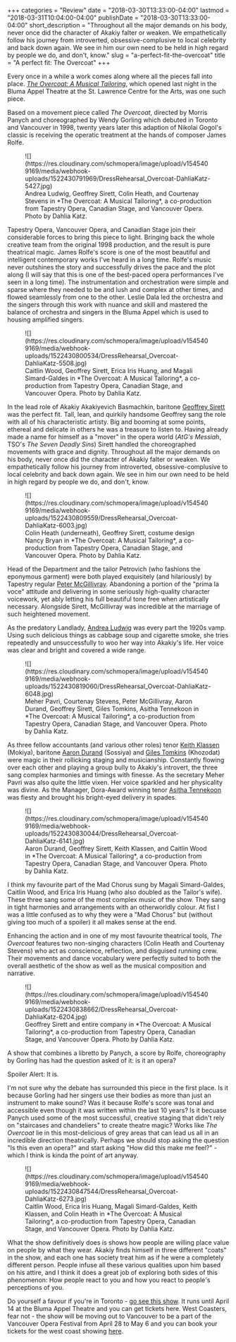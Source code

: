 +++
categories = "Review"
date = "2018-03-30T13:33:00-04:00"
lastmod = "2018-03-31T10:04:00-04:00"
publishDate = "2018-03-30T13:33:00-04:00"
short_description = "Throughout all the major demands on his body, never once did the character of Akakiy falter or weaken. We empathetically follow his journey from introverted, obsessive-complusive to local celebrity and back down again. We see in him our own need to be held in high regard by people we do, and don&#039;t, know."
slug = "a-perfect-fit-the-overcoat"
title = "A perfect fit: The Overcoat"
+++

Every once in a while a work comes along where all the pieces fall into place. [*The Overcoat: A Musical Tailoring*](https://www.canadianstage.com/online/overcoat), which opened last night in the Bluma Appel Theatre at the St. Lawrence Centre for the Arts, was one such piece. 

Based on a movement piece called *The Overcoat*, directed by Morris Panych and choreographed by Wendy Gorling which debuted in Toronto and Vancouver in 1998, twenty years later this adaption of Nikolai Gogol's classic is receiving the operatic treatment at the hands of composer James Rolfe. 

<figure data-type="image">
![](https://res.cloudinary.com/schmopera/image/upload/v1545409169/media/webhook-uploads/1522430791969/DressRehearsal_Overcoat-DahliaKatz-5427.jpg)
<figcaption>Andrea Ludwig, Geoffrey Sirett, Colin Heath, and Courtenay Stevens in *The Overcoat: A Musical Tailoring*, a co-production from Tapestry Opera, Canadian Stage, and Vancouver Opera. Photo by Dahlia Katz.</figcaption>
</figure>

Tapestry Opera, Vancouver Opera, and Canadian Stage join their considerable forces to bring this piece to light. Bringing back the whole creative team from the original 1998 production, and the result is pure theatrical magic. James Rolfe's score is one of the most beautiful and intelligent contemporary works I've heard in a long time. Rolfe's music never outshines the story and successfully drives the pace and the plot along (I will say that this is one of the best-paced opera performances I've seen in a long time). The instrumentation and orchestration were simple and sparse where they needed to be and lush and complex at other times, and flowed seamlessly from one to the other. Leslie Dala led the orchestra and the singers through this work with nuance and skill and mastered the balance of orchestra and singers in the Bluma Appel which is used to housing amplified singers. 

<figure data-type="image">
![](https://res.cloudinary.com/schmopera/image/upload/v1545409169/media/webhook-uploads/1522430800534/DressRehearsal_Overcoat-DahliaKatz-5508.jpg)
<figcaption>Caitlin Wood, Geoffrey Sirett, Erica Iris Huang, and Magali Simard-Galdes in *The Overcoat: A Musical Tailoring*, a co-production from Tapestry Opera, Canadian Stage, and Vancouver Opera. Photo by Dahlia Katz.</figcaption>
</figure>

In the lead role of Akakiy Akakiyevich Basmachkin, baritone [Geoffrey Sirett](/scene/people/geoffrey-sirett/) was the perfect fit. Tall, lean, and quirkily handsome Geoffrey sang the role with all of his characteristic artisty. Big and booming at some points, ethereal and delicate in others he was a treasure to listen to. Having already made a name for himself as a "mover" in the opera world (*AtG's Messiah*, TSO's *The Seven Deadly Sins*) Sirett handled the choreographed movements with grace and dignity. Throughout all the major demands on his body, never once did the character of Akakiy falter or weaken. We empathetically follow his journey from introverted, obsessive-complusive to local celebrity and back down again. We see in him our own need to be held in high regard by people we do, and don't, know.

<figure data-type="image">
![](https://res.cloudinary.com/schmopera/image/upload/v1545409169/media/webhook-uploads/1522430809559/DressRehearsal_Overcoat-DahliaKatz-6003.jpg)
<figcaption>Colin Heath (underneath), Geoffrey Sirett, costume design Nancy Bryan in *The Overcoat: A Musical Tailoring*, a co-production from Tapestry Opera, Canadian Stage, and Vancouver Opera. Photo by Dahlia Katz.</figcaption>
</figure>

Head of the Department and the tailor Petrovich (who fashions the eponymous garment) were both played exquisitely (and hilariously) by Tapestry regular [Peter McGillivray](/talking-with-singers-peter-mcgillivray/). Abandoning a portion of the "prima la voce" attitude and delivering in some seriously high-quality character voicework, yet ably letting his full beautiful tone free when artistically necessary. Alongside Sirett, McGillivray was incredible at the marriage of such heightened movement. 

As the predatory Landlady, [Andrea Ludwig](/scene/people/andrea-ludwig/) was every part the 1920s vamp. Using such delicious things as cabbage soup and cigarette smoke, she tries repeatedly and unsuccessfully to woo her way into Akakiy's life. Her voice was clear and bright and covered a wide range.

<figure data-type="image">
![](https://res.cloudinary.com/schmopera/image/upload/v1545409169/media/webhook-uploads/1522430819060/DressRehearsal_Overcoat-DahliaKatz-6048.jpg)
<figcaption>Meher Pavri, Courtenay Stevens, Peter McGillivray, Aaron Durand, Geoffrey Sirett, Giles Tomkins, Asitha Tennekoon in *The Overcoat: A Musical Tailoring*, a co-production from Tapestry Opera, Canadian Stage, and Vancouver Opera. Photo by Dahlia Katz.</figcaption>
</figure>

As three fellow accountants (and various other roles) tenor [Keith Klassen](/scene/people/keith-klassen/) (Mokiya), baritone [Aaron Durand](/scene/people/aaron-durand/) (Sossiya) and [Giles Tomkins](/scene/people/giles-tomkins/) (Khozodat) were magic in their rollicking staging and musicianship. Constantly flowing over each other and playing a group bully to Akakiy's introvert, the three sang complex harmonies and timings with finesse. As the secretary Meher Pavri was also quite the little vixen. Her voice sparkled and her physicality was divine. As the Manager, Dora-Award winning tenor [Asitha Tennekoon](/scene/people/asitha-tennekoon/) was fiesty and brought his bright-eyed delivery in spades. 

<figure data-type="image">
![](https://res.cloudinary.com/schmopera/image/upload/v1545409169/media/webhook-uploads/1522430830044/DressRehearsal_Overcoat-DahliaKatz-6141.jpg)
<figcaption>Aaron Durand, Geoffrey Sirett, Keith Klassen, and Caitlin Wood in *The Overcoat: A Musical Tailoring*, a co-production from Tapestry Opera, Canadian Stage, and Vancouver Opera. Photo by Dahlia Katz.</figcaption>
</figure>

I think my favourite part of the Mad Chorus sung by Magali Simard-Galdes, Caitlin Wood, and Erica Iris Huang (who also doubled as the Tailor's wife). These three sang some of the most complex music of the show. They sang in tight harmonies and arrangements with an otherworldly colour. At fist I was a little confused as to why they were a "Mad Chorus" but (without giving too much of a spoiler) it all makes sense at the end. 

Enhancing the action and in one of my most favourite theatrical tools, *The Overcoat* features two non-singing characters (Colin Heath and Courtenay Stevens) who act as conscience, reflection, and disguised running crew. Their movements and dance vocabulary were perfectly suited to both the overall aesthetic of the show as well as the musical composition and narrative.

<figure data-type="image">
![](https://res.cloudinary.com/schmopera/image/upload/v1545409169/media/webhook-uploads/1522430838662/DressRehearsal_Overcoat-DahliaKatz-6204.jpg)
<figcaption>Geoffrey Sirett and entire company in *The Overcoat: A Musical Tailoring*, a co-production from Tapestry Opera, Canadian Stage, and Vancouver Opera. Photo by Dahlia Katz.</figcaption>
</figure>

A show that combines a libretto by Panych, a score by Rolfe, choreography by Gorling has had the question asked of it: is it an opera? 

Spoiler Alert: It is. 

I'm not sure why the debate has surrounded this piece in the first place. Is it because Gorling had her singers use their bodies as more than just an instrument to make sound? Was it because Rolfe's score was tonal and accessible even though it was written within the last 10 years? Is it becuase Panych used some of the most successful, creative staging that didn't rely on "staircases and chandeliers" to create theatre magic? Works like *The Overcoat* lie in this most-delicious of grey areas that can lead us all in an incredible direction theatrically. Perhaps we should stop asking the question "Is this even an opera?" and start asking "How did this make me feel?" - which I think is kinda the point of art anyway. 

<figure data-type="image">
![](https://res.cloudinary.com/schmopera/image/upload/v1545409169/media/webhook-uploads/1522430847544/DressRehearsal_Overcoat-DahliaKatz-6273.jpg)
<figcaption>Caitlin Wood, Erica Iris Huang, Magali Simard-Galdes, Keith Klassen, and Colin Heath in *The Overcoat: A Musical Tailoring*, a co-production from Tapestry Opera, Canadian Stage, and Vancouver Opera. Photo by Dahlia Katz.</figcaption>
</figure>

What the show definitively does is shows how people are willing place value on people by what they wear. Akakiy finds himself in three different "coats" in the show, and each one has society treat him as if he were a completely different person. People infuse all these various qualities upon him based on his attire, and I think it does a great job of exploring both sides of this phenomenon: How people react to you and how you react to people's perceptions of you. 

Do yourself a favour if you're in Toronto - [go see this show](https://www.canadianstage.com/online/overcoat). It runs until April 14 at the Bluma Appel Theatre and you can get tickets here. West Coasters, fear not - the show will be moving out to Vancouver to be a part of the Vancouver Opera Festival from April 28 to May 6 and you can book your tickets for the west coast showing [here](http://tickets.vancouveropera.ca/single/EventListing.aspx).
